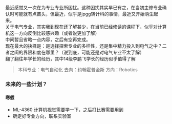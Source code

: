 最近感觉又一次在为专业专业所困扰。这种困扰其实早已有之，在当初主修专业确认时可能就有点苗头，但最近，似乎是jpgg转计科的事情，最近又开始萌生起来。  
关于电气专业，其实我到现在还了解甚少，在当前已经修读的课程下，似乎对计算机这一方向反倒比较感兴趣（或者说更加了解）  
中间暂且省略一点内容，之后有空再完成。  
现在最大的抉择是：是选择探索专业的多样性，还是集中精力投入到电气之中？二者之间的界限和度在哪里？（说到底，可能还是对电气专业不太了解）  
翻了翻往年学长的经历，其中14级李鹏飞学长的经历似乎值得了解  
> 本科专业：电气自动化 去向：约翰霍普金斯 方向：Robotics

### 未来的一些计划？
#### 寒假
- ML-4360 计算机视觉需要学一下，之后打比赛需要用到
- 确定好专业方向，联系实验室
  